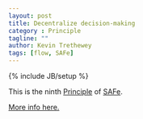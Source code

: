 ```yaml
---
layout: post
title: Decentralize decision-making
category : Principle
tagline: ""
author: Kevin Trethewey
tags: [flow, SAFe]
---
```

{% include JB/setup %}

This is the ninth [Principle](/principles.html) of [SAFe](/prototype/SAFe/).

[More info here.](http://scaledagileframework.com/decentralize-decision-making/)